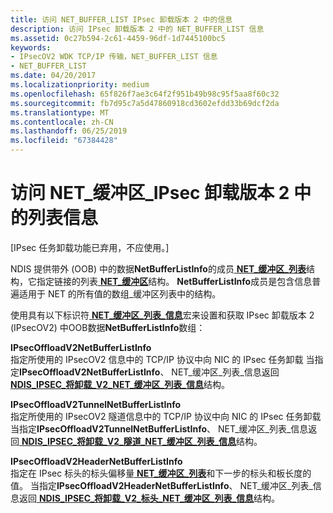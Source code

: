 ```yaml
---
title: 访问 NET_BUFFER_LIST IPsec 卸载版本 2 中的信息
description: 访问 IPsec 卸载版本 2 中的 NET_BUFFER_LIST 信息
ms.assetid: 0c27b594-2c61-4459-96df-1d7445100bc5
keywords:
- IPsecOV2 WDK TCP/IP 传输，NET_BUFFER_LIST 信息
- NET_BUFFER_LIST
ms.date: 04/20/2017
ms.localizationpriority: medium
ms.openlocfilehash: 65f826f7ae3c64f2f951b49b98c95f5aa8f60c32
ms.sourcegitcommit: fb7d95c7a5d47860918cd3602efdd33b69dcf2da
ms.translationtype: MT
ms.contentlocale: zh-CN
ms.lasthandoff: 06/25/2019
ms.locfileid: "67384428"
---
```

# <a name="accessing-netbufferlist-information-in-ipsec-offload-version-2"></a>访问 NET\_缓冲区\_IPsec 卸载版本 2 中的列表信息

\[IPsec 任务卸载功能已弃用，不应使用。\]




NDIS 提供带外 (OOB) 中的数据**NetBufferListInfo**的成员[ **NET\_缓冲区\_列表**](https://docs.microsoft.com/windows-hardware/drivers/ddi/content/ndis/ns-ndis-_net_buffer_list)结构，它指定链接的列表[ **NET\_缓冲区**](https://docs.microsoft.com/windows-hardware/drivers/ddi/content/ndis/ns-ndis-_net_buffer)结构。 **NetBufferListInfo**成员是包含信息普遍适用于 NET 的所有值的数组\_缓冲区列表中的结构。

使用具有以下标识符[ **NET\_缓冲区\_列表\_信息**](https://docs.microsoft.com/windows-hardware/drivers/network/net-buffer-list-info)宏来设置和获取 IPsec 卸载版本 2 (IPsecOV2) 中OOB数据**NetBufferListInfo**数组：

<a href="" id="ipsecoffloadv2netbufferlistinfo"></a>**IPsecOffloadV2NetBufferListInfo**  
指定所使用的 IPsecOV2 信息中的 TCP/IP 协议中向 NIC 的 IPsec 任务卸载 当指定**IPsecOffloadV2NetBufferListInfo**、 NET\_缓冲区\_列表\_信息返回[ **NDIS\_IPSEC\_将卸载\_V2\_NET\_缓冲区\_列表\_信息**](https://docs.microsoft.com/windows-hardware/drivers/ddi/content/ndis/ns-ndis-_ndis_ipsec_offload_v2_net_buffer_list_info)结构。

<a href="" id="ipsecoffloadv2tunnelnetbufferlistinfo"></a>**IPsecOffloadV2TunnelNetBufferListInfo**  
指定所使用的 IPsecOV2 隧道信息中的 TCP/IP 协议中向 NIC 的 IPsec 任务卸载 当指定**IPsecOffloadV2TunnelNetBufferListInfo**、 NET\_缓冲区\_列表\_信息返回[ **NDIS\_IPSEC\_将卸载\_V2\_隧道\_NET\_缓冲区\_列表\_信息**](https://docs.microsoft.com/windows-hardware/drivers/ddi/content/ndis/ns-ndis-_ndis_ipsec_offload_v2_tunnel_net_buffer_list_info)结构。

<a href="" id="ipsecoffloadv2headernetbufferlistinfo"></a>**IPsecOffloadV2HeaderNetBufferListInfo**  
指定在 IPsec 标头的标头偏移量[ **NET\_缓冲区\_列表**](https://docs.microsoft.com/windows-hardware/drivers/ddi/content/ndis/ns-ndis-_net_buffer_list)和下一步的标头和板长度的值。 当指定**IPsecOffloadV2HeaderNetBufferListInfo**、 NET\_缓冲区\_列表\_信息返回[ **NDIS\_IPSEC\_将卸载\_V2\_标头\_NET\_缓冲区\_列表\_信息**](https://docs.microsoft.com/windows-hardware/drivers/ddi/content/ndis/ns-ndis-_ndis_ipsec_offload_v2_header_net_buffer_list_info)结构。

 

 





